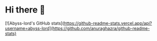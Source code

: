 # Hi there 👋

<!--
**Abyss-lord/Abyss-lord** is a ✨ _special_ ✨ repository because its `README.md` (this file) appears on your GitHub profile.

Here are some ideas to get you started:

- 🔭 I’m currently working on ...
- 🌱 I’m currently learning ...
- 👯 I’m looking to collaborate on ...
- 🤔 I’m looking for help with ...
- 💬 Ask me about ...
- 📫 How to reach me: ...
- 😄 Pronouns: ...
- ⚡ Fun fact: ...
-->

[![Abyss-lord's GitHub stats](https://github-readme-stats.vercel.app/api?username=abyss-lord](https://github.com/anuraghazra/github-readme-stats)
